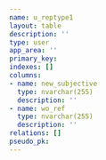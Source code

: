 ```yaml
---
name: u_reptype1
layout: table
description: ''
type: user
app_area: ''
primary_key: 
indexes: []
columns:
- name: new_subjective
  type: nvarchar(255)
  description: ''
- name: wo_ref
  type: nvarchar(255)
  description: ''
relations: []
pseudo_pk: 
---
```


